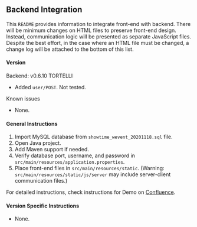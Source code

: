 ## Backend Integration
This `README` provides information to integrate front-end with backend. 
There will be minimum changes on HTML files to preserve front-end design. 
Instead, communication logic will be presented as separate JavaScript files. 
Despite the best effort, in the case where an HTML file must be changed, 
a change log will be attached to the bottom of this list.

#### Version
Backend: v0.6.10 TORTELLI
- Added `user/POST`. Not tested.

Known issues
- None.

#### General Instructions
1. Import MySQL database from `showtime_wevent_20201118.sql` file.
2. Open Java project.
3. Add Maven support if needed.
4. Verify database port, username, and password in `src/main/resources/application.properties`.
5. Place front-end files in `src/main/resources/static`.
   (Warning: `src/main/resources/static/js/server` may include server-client communication files.)

For detailed instructions, check instructions for Demo on 
[Confluence](https://201fptesting3.atlassian.net/wiki/spaces/DOC/pages/229779/Demo+Installation+Guide).

#### Version Specific Instructions
- None.